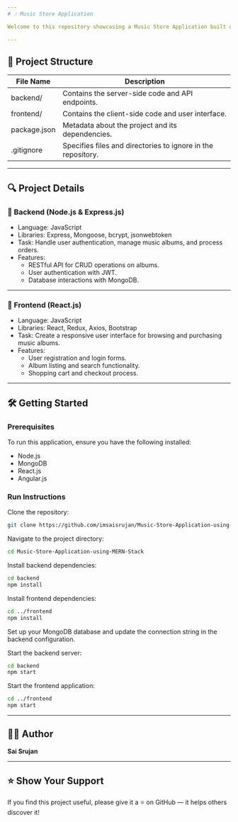 ```yaml
---
# 🎶 Music Store Application

Welcome to this repository showcasing a Music Store Application built using the MERN stack (MongoDB, Express.js, React.js, Node.js). This application allows users to browse, search, and purchase music albums online.

---
```


## 📁 Project Structure


| File Name                                         | Description                                                                 |
|--------------------------------------------------|-----------------------------------------------------------------------------|
| backend/      | Contains the server-side code and API endpoints. |
| frontend/         | Contains the client-side code and user interface.                 |
| package.json | Metadata about the project and its dependencies.  |
| .gitignore                              | Specifies files and directories to ignore in the repository.               |

---
## 🔍 Project Details

### 🎤 Backend (Node.js & Express.js)

- Language: JavaScript
- Libraries: Express, Mongoose, bcrypt, jsonwebtoken
- Task: Handle user authentication, manage music albums, and process orders.
- Features:
    - RESTful API for CRUD operations on albums.
    - User authentication with JWT.
    - Database interactions with MongoDB.
  
---

### 🎨 Frontend (React.js)

- Language: JavaScript
- Libraries: React, Redux, Axios, Bootstrap
- Task: Create a responsive user interface for browsing and purchasing music albums.
- Features:
    - User registration and login forms.
    - Album listing and search functionality.
    - Shopping cart and checkout process.

---
## 🛠️ Getting Started

### Prerequisites

To run this application, ensure you have the following installed:

- Node.js
- MongoDB
- React.js
- Angular.js

### Run Instructions

Clone the repository:
```bash
git clone https://github.com/imsaisrujan/Music-Store-Application-using-MERN-Stack.git
```

Navigate to the project directory:
```bash
cd Music-Store-Application-using-MERN-Stack
```

Install backend dependencies:

```bash
cd backend
npm install
```

Install frontend dependencies:

```bash
cd ../frontend
npm install
```

Set up your MongoDB database and update the connection string in the backend configuration.

Start the backend server:

```bash
cd backend
npm start
```

Start the frontend application:

```bash
cd ../frontend
npm start
```

---

## 👨‍💻 Author

**Sai Srujan**  

---

## ⭐️ Show Your Support

If you find this project useful, please give it a ⭐ on GitHub — it helps others discover it!
